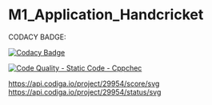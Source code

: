 # M1_Application_Handcricket

CODACY BADGE:

[![Codacy Badge](https://app.codacy.com/project/badge/Grade/774b84e2ea63482d959d583d4fe06042)](https://www.codacy.com/gh/Gulshan-J/M1_Application_Handcricket/dashboard?utm_source=github.com&amp;utm_medium=referral&amp;utm_content=Gulshan-J/M1_Application_Handcricket&amp;utm_campaign=Badge_Grade)

[![Code Quality - Static Code - Cppchec](https://github.com/Gulshan-J/M1_Application_Handcricket/actions/workflows/c-cpp.yml/badge.svg)](https://github.com/Gulshan-J/M1_Application_Handcricket/actions/workflows/c-cpp.yml)


https://api.codiga.io/project/29954/score/svg
https://api.codiga.io/project/29954/status/svg
